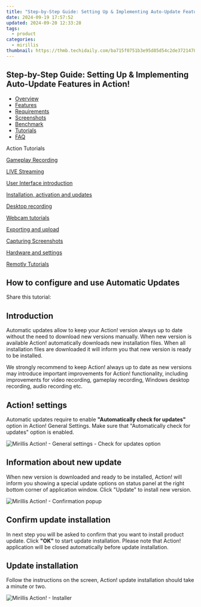 ```yaml
---
title: "Step-by-Step Guide: Setting Up & Implementing Auto-Update Features in Action!"
date: 2024-09-19 17:57:52
updated: 2024-09-20 12:33:28
tags:
  - product
categories:
  - mirillis
thumbnail: https://thmb.techidaily.com/ba715f0751b3e95d85d54c2de37214787de2fc86eeb6be2647ab887e34352c43.jpg
---
```


## Step-by-Step Guide: Setting Up & Implementing Auto-Update Features in Action!

* [Overview](https://tools.techidaily.com/mirillis/products/)
* [Features](https://tools.techidaily.com/mirillis/products/)
* [Requirements](https://tools.techidaily.com/mirillis/products/)
* [Screenshots](https://tools.techidaily.com/mirillis/products/)
* [Benchmark](https://tools.techidaily.com/mirillis/products/)
* [Tutorials](https://tools.techidaily.com/mirillis/products/)
* [FAQ](https://tools.techidaily.com/mirillis/products/)

Action Tutorials

[Gameplay Recording](https://tools.techidaily.com/mirillis/products/) 

[LIVE Streaming](https://tools.techidaily.com/mirillis/products/) 

[User Interface introduction](https://tools.techidaily.com/mirillis/products/) 

[Installation, activation and updates](https://tools.techidaily.com/mirillis/products/) 

[Desktop recording](https://tools.techidaily.com/mirillis/products/) 

[Webcam tutorials](https://tools.techidaily.com/mirillis/products/) 

[Exporting and upload](https://tools.techidaily.com/mirillis/products/) 

[Capturing Screenshots](https://tools.techidaily.com/mirillis/products/) 

[Hardware and settings](https://tools.techidaily.com/mirillis/products/) 

[Remotly Tutorials](https://remotly.com/tutorials/getting-started-with-remotly-for-windows-pc) 

## How to configure and use Automatic Updates

  
 Share this tutorial:

##  Introduction 

 Automatic updates allow to keep your Action! version always up to date without the need to download new versions manually. When new version is available Action! automatically downloads new installation files. When all installation files are downloaded it will inform you that new version is ready to be installed. 

 We strongly recommend to keep Action! always up to date as new versions may introduce important improvements for Action! functionality, including improvements for video recording, gameplay recording, Windows desktop recording, audio recording etc.

##  Action! settings

 Automatic updates require to enable **"Automatically check for updates"** option in Action! General Settings. Make sure that "Automatically check for updates" option is enabled.

![Mirillis Action! - General settings - Check for updates option](https://mirillis.com/res/old/gfx/tutorials/installation/mirillis_action_autoupdate_settings.jpg "Check for updates option enabled") 

## Information about new update

 When new version is downloaded and ready to be installed, Action! will inform you showing a special update options on status panel at the right bottom corner of application window. Click "Update" to install new version.

![Mirillis Action! - Confirmation popup](https://mirillis.com/res/old/gfx/tutorials/installation/mirillis_action_autoupdate_accept_update.jpg "Update installation confirmation popup") 

##  Confirm update installation

 In next step you will be asked to confirm that you want to install product update. Click **"OK"** to start update installation. Please note that Action! application will be closed automatically before update installation.

##  Update installation

 Follow the instructions on the screen, Action! update installation should take a minute or two.

![Mirillis Action! - Installer](https://mirillis.com/res/old/gfx/tutorials/installation/mirillis_action_autoupdate_installation.jpg "Update installation")

<ins class="adsbygoogle"
     style="display:block"
     data-ad-format="autorelaxed"
     data-ad-client="ca-pub-7571918770474297"
     data-ad-slot="1223367746"></ins>



<ins class="adsbygoogle"
     style="display:block"
     data-ad-client="ca-pub-7571918770474297"
     data-ad-slot="8358498916"
     data-ad-format="auto"
     data-full-width-responsive="true"></ins>
